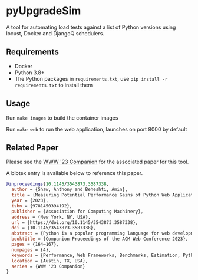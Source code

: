 # pyUpgradeSim

A tool for automating load tests against a list of Python versions using locust, Docker and DjangoQ schedulers.

## Requirements

- Docker
- Python 3.8+
- The Python packages in `requirements.txt`, use `pip install -r requirements.txt` to install them

## Usage

Run `make images` to build the container images

Run `make web` to run the web application, launches on port 8000 by default

## Related Paper

Please see the [WWW '23 Companion](https://dl.acm.org/doi/10.1145/3543873.3587338) for the associated paper for this tool.

A bibtex entry is available below to reference this paper.

```bibtex
@inproceedings{10.1145/3543873.3587338,
  author = {Shaw, Anthony and Beheshti, Amin},
  title = {Measuring Potential Performance Gains of Python Web Applications with PyUpgradeSim},
  year = {2023},
  isbn = {9781450394192},
  publisher = {Association for Computing Machinery},
  address = {New York, NY, USA},
  url = {https://doi.org/10.1145/3543873.3587338},
  doi = {10.1145/3543873.3587338},
  abstract = {Python is a popular programming language for web development. However, optimizing the performance of Python web applications is a challenging task for developers. This paper presents a new approach to measuring the potential performance gains of upgraded Python web applications. Our approach is based on the provision of an interactive service that assists developers in optimizing their Python code through changes to the underlying system. The service uses profiling and visualization techniques to identify performance bottlenecks. We demonstrate and evaluate the effectiveness of our approach through a series of experiments on real-world Python web applications, measuring performance differences in between versions and the benefits of migrating at a reduced cost. The results show promising improvement in performance without any required code changes.},
  booktitle = {Companion Proceedings of the ACM Web Conference 2023},
  pages = {164–167},
  numpages = {4},
  keywords = {Performance, Web Frameworks, Benchmarks, Estimation, Python},
  location = {Austin, TX, USA},
  series = {WWW '23 Companion}
}
```
